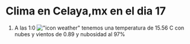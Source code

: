 # Clima en Celaya,mx en el dia 17

1. A las 1:0 !["icon weather"](http://openweathermap.org/img/w/04n.png) tenemos una temperatura de 15.56 C con nubes y  vientos de 0.89 y nubosidad al 97%
